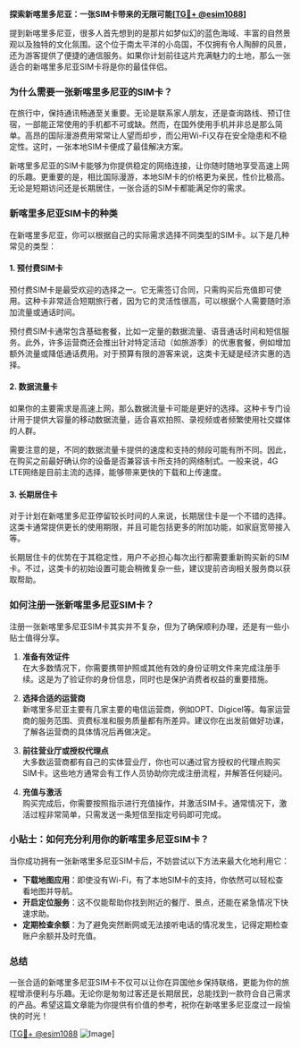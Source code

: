 **探索新喀里多尼亚：一张SIM卡带来的无限可能[[TG💪+ @esim1088](https://t.me/s/esim1088)]**

提到新喀里多尼亚，很多人首先想到的是那片如梦似幻的蓝色海域、丰富的自然景观以及独特的文化氛围。这个位于南太平洋的小岛国，不仅拥有令人陶醉的风景，还为游客提供了便捷的通信服务。如果你计划前往这片充满魅力的土地，那么一张适合的新喀里多尼亚SIM卡将是你的最佳伴侣。

### 为什么需要一张新喀里多尼亚的SIM卡？

在旅行中，保持通讯畅通至关重要。无论是联系家人朋友，还是查询路线、预订住宿，一部能正常使用的手机都不可或缺。然而，在国外使用手机并非总是那么简单。高昂的国际漫游费用常常让人望而却步，而公用Wi-Fi又存在安全隐患和不稳定性。这时，一张本地SIM卡便成了最佳解决方案。

新喀里多尼亚的SIM卡能够为你提供稳定的网络连接，让你随时随地享受高速上网的乐趣。更重要的是，相比国际漫游，本地SIM卡的价格更为亲民，性价比极高。无论是短期访问还是长期居住，一张合适的SIM卡都能满足你的需求。

### 新喀里多尼亚SIM卡的种类

在新喀里多尼亚，你可以根据自己的实际需求选择不同类型的SIM卡。以下是几种常见的类型：

#### 1. **预付费SIM卡**
预付费SIM卡是最受欢迎的选择之一。它无需签订合同，只需购买后充值即可使用。这种卡非常适合短期旅行者，因为它的灵活性很高，可以根据个人需要随时添加流量或通话时间。

预付费SIM卡通常包含基础套餐，比如一定量的数据流量、语音通话时间和短信服务。此外，许多运营商还会推出针对特定活动（如旅游季）的优惠套餐，例如增加额外流量或降低通话费用。对于预算有限的游客来说，这类卡无疑是经济实惠的选择。

#### 2. **数据流量卡**
如果你的主要需求是高速上网，那么数据流量卡可能是更好的选择。这种卡专门设计用于提供大容量的移动数据流量，适合喜欢拍照、录视频或者频繁使用社交媒体的人群。

需要注意的是，不同的数据流量卡提供的速度和支持的频段可能有所不同。因此，在购买之前最好确认你的设备是否兼容该卡所支持的网络制式。一般来说，4G LTE网络是目前主流的选择，能够带来更快的下载和上传速度。

#### 3. **长期居住卡**
对于计划在新喀里多尼亚停留较长时间的人来说，长期居住卡是一个不错的选择。这类卡通常提供更长的使用期限，并且可能包括更多的附加功能，如家庭宽带接入等。

长期居住卡的优势在于其稳定性，用户不必担心每次出行都需要重新购买新的SIM卡。不过，这类卡的初始设置可能会稍微复杂一些，建议提前咨询相关服务商以获取帮助。

### 如何注册一张新喀里多尼亚SIM卡？

注册一张新喀里多尼亚SIM卡其实并不复杂，但为了确保顺利办理，还是有一些小贴士值得分享。

1. **准备有效证件**  
   在大多数情况下，你需要携带护照或其他有效的身份证明文件来完成注册手续。这是为了验证你的身份信息，同时也是保护消费者权益的重要措施。

2. **选择合适的运营商**  
   新喀里多尼亚主要有几家主要的电信运营商，例如OPT、Digicel等。每家运营商的服务范围、资费标准和服务质量都有所差异。建议你在出发前做好功课，了解各运营商的具体情况后再做决定。

3. **前往营业厅或授权代理点**  
   大多数运营商都有自己的实体营业厅，你也可以通过官方授权的代理点购买SIM卡。这些地方通常会有工作人员协助你完成注册流程，并解答任何疑问。

4. **充值与激活**  
   购买完成后，你需要按照指示进行充值操作，并激活SIM卡。通常情况下，激活过程非常简单，只需发送一条短信至指定号码即可完成。

### 小贴士：如何充分利用你的新喀里多尼亚SIM卡？

当你成功拥有一张新喀里多尼亚SIM卡后，不妨尝试以下方法来最大化地利用它：

- **下载地图应用**：即使没有Wi-Fi，有了本地SIM卡的支持，你依然可以轻松查看地图并导航。
- **开启定位服务**：这不仅能帮助你找到附近的餐厅、景点，还能在紧急情况下快速求助。
- **定期检查余额**：为了避免突然断网或无法接听电话的情况发生，记得定期检查账户余额并及时充值。

### 总结

一张合适的新喀里多尼亚SIM卡不仅可以让你在异国他乡保持联络，更能为你的旅程增添便利与乐趣。无论你是匆匆过客还是长期居民，总能找到一款符合自己需求的产品。希望这篇文章能为你提供有价值的参考，祝你在新喀里多尼亚度过一段愉快的时光！

[[TG💪+ @esim1088](https://t.me/s/esim1088) ![Image](https://i.postimg.cc/4NQfJmqS/Snipaste-2025-05-13-00-14-12.png)]